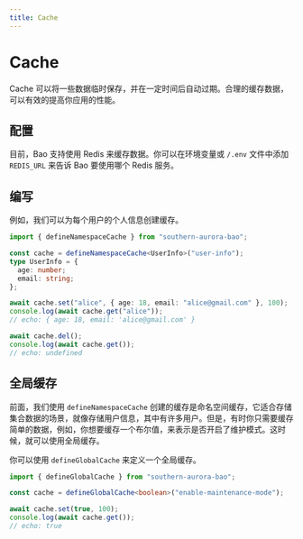 ```yaml
---
title: Cache
---
```


# Cache

Cache 可以将一些数据临时保存，并在一定时间后自动过期。合理的缓存数据，可以有效的提高你应用的性能。

## 配置

目前，Bao 支持使用 Redis 来缓存数据。你可以在环境变量或 `/.env` 文件中添加 `REDIS_URL` 来告诉 Bao 要使用哪个 Redis 服务。

## 编写

例如，我们可以为每个用户的个人信息创建缓存。

```ts
import { defineNamespaceCache } from "southern-aurora-bao";

const cache = defineNamespaceCache<UserInfo>("user-info");
type UserInfo = {
  age: number;
  email: string;
};

await cache.set("alice", { age: 18, email: "alice@gmail.com" }, 100);
console.log(await cache.get("alice"));
// echo: { age: 18, email: 'alice@gmail.com' }

await cache.del();
console.log(await cache.get());
// echo: undefined
```

## 全局缓存

前面，我们使用 `defineNamespaceCache` 创建的缓存是命名空间缓存，它适合存储集合数据的场景，就像存储用户信息，其中有许多用户。但是，有时你只需要缓存简单的数据，例如，你想要缓存一个布尔值，来表示是否开启了维护模式。这时候，就可以使用全局缓存。

你可以使用 `defineGlobalCache` 来定义一个全局缓存。

```ts
import { defineGlobalCache } from "southern-aurora-bao";

const cache = defineGlobalCache<boolean>("enable-maintenance-mode");

await cache.set(true, 100);
console.log(await cache.get());
// echo: true
```
